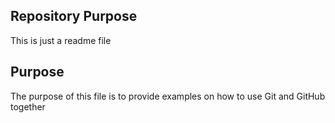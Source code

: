 ## Repository Purpose

This is just a readme file

## Purpose

The purpose of this file is to provide examples
on how to use Git and GitHub together